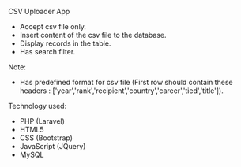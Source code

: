 CSV Uploader App
- Accept csv file only.
- Insert content of the csv file to the database.
- Display records in the table.
- Has search filter.

Note:
- Has predefined format for csv file (First row should contain these headers : ['year','rank','recipient','country','career','tied','title']).

Technology used:
- PHP (Laravel)
- HTML5
- CSS (Bootstrap)
- JavaScript (JQuery)
- MySQL
